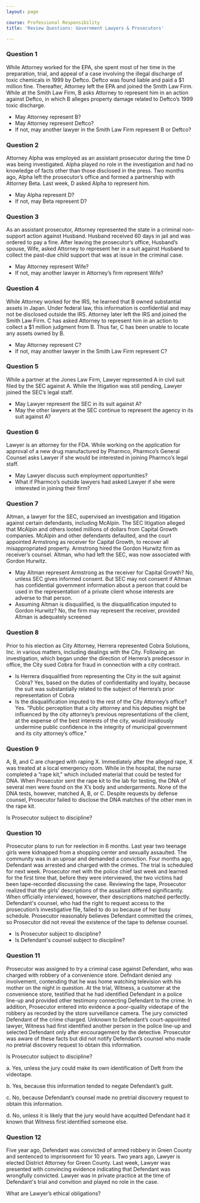 ```yaml
---
layout: page

course: Professional Responsibility
title: 'Review Questions: Government Lawyers & Prosecutors'

---
```


### Question 1

While Attorney worked for the EPA, she spent most of her time in the preparation, trial, and appeal of a case involving the illegal discharge of toxic chemicals in 1999 by Deftco. Deftco was found liable and paid a $1 million fine. Thereafter, Attorney left the EPA and joined the Smith Law Firm. While at the Smith Law Firm, B asks Attorney to represent him in an action against Deftco, in which B alleges property damage related to Deftco’s 1999 toxic discharge. 

- May Attorney represent B?
- May Attorney represent Deftco?
- If not, may another lawyer in the Smith Law Firm represent B or Deftco? 

### Question 2

Attorney Alpha was employed as an assistant prosecutor during the time D was being investigated. Alpha played no role in the investigation and had no knowledge of facts other than those disclosed in the press. Two months ago, Alpha left the prosecutor’s office and formed a partnership with Attorney Beta. Last week, D asked Alpha to represent him.

- May Alpha represent D?
- If not, may Beta represent D?

### Question 3

As an assistant prosecutor, Attorney represented the state in a criminal non-support action against Husband. Husband received 60 days in jail and was ordered to pay a fine. After leaving the prosecutor’s office, Husband’s spouse, Wife, asked Attorney to represent her in a suit against Husband to collect the past-due child support that was at issue in the criminal case.
	
- May Attorney represent Wife?
- If not, may another lawyer in Attorney’s firm represent Wife?

### Question 4

While Attorney worked for the IRS, he learned that B owned substantial assets in Japan. Under federal law, this information is confidential and may not be disclosed outside the IRS. Attorney later left the IRS and joined the Smith Law Firm. C has asked Attorney to represent him in an action to collect a $1 million judgment from B. Thus far, C has been unable to locate any assets owned by B. 
	
- May Attorney represent C?
- If not, may another lawyer in the Smith Law Firm represent C?

### Question 5

While a partner at the Jones Law Firm, Lawyer represented A in civil suit filed by the SEC against A. While the litigation was still pending, Lawyer joined the SEC’s legal staff. 
	
- May Lawyer represent the SEC in its suit against A?
- May the other lawyers at the SEC continue to represent the agency in its suit against A?

### Question 6

Lawyer is an attorney for the FDA. While working on the application for approval of a new drug manufactured by Pharmco, Pharmco’s General Counsel asks Lawyer if she would be interested in joining Pharmco’s legal staff. 
	
- May Lawyer discuss such employment opportunities?
- What if Pharmco’s outside lawyers had asked Lawyer if she were interested in joining their firm?

### Question 7

Altman, a lawyer for the SEC, supervised an investigation and litigation against certain defendants, including McAlpin. The SEC litigation alleged that McAlpin and others looted millions of dollars from Capital Growth companies. McAlpin and other defendants defaulted, and the court appointed Armstrong as receiver for Capital Growth, to recover all misappropriated property. Armstrong hired the Gordon Hurwitz firm as receiver’s counsel. Altman, who had left the SEC, was now associated with Gordon Hurwitz. 
	
- May Altman represent Armstrong as the receiver for Capital Growth? No, unless SEC gives informed consent. But SEC may not consent if Altman has confidential government information about a person that could be used in the representation of a private client whose interests are adverse to that person. 
- Assuming Altman is disqualified, is the disqualification imputed to Gordon Hurwitz? No, the firm may represent the receiver, provided Altman is adequately screened

### Question 8

Prior to his election as City Attorney, Herrera represented Cobra Solutions, Inc. in various matters, including dealings with the City. Following an investigation, which began under the direction of Herrera’s predecessor in office, the City sued Cobra for fraud in connection with a city contract. 
	
- Is Herrera disqualified from representing the City in the suit against Cobra? Yes, based on the duties of confidentiality and loyalty, because the suit was substantially related to the subject of Herrera’s prior representation of Cobra
- Is the disqualification imputed to the rest of the City Attorney’s office? Yes. “Public perception that a city attorney and his deputies might be influenced by the city attorney’s previous representations of the client, at the expense of the best interests of the city, would insidiously undermine public confidence in the integrity of municipal government and its city attorney’s office."

### Question 9

A, B, and C are charged with raping X. Immediately after the alleged rape, X was treated at a local emergency room. While in the hospital, the nurse completed a “rape kit," which included material that could be tested for DNA. When Prosecutor sent the rape kit to the lab for testing, the DNA of several men were found on the X’s body and undergarments. None of the DNA tests, however, matched A, B, or C. Despite requests by defense counsel, Prosecutor failed to disclose the DNA matches of the other men in the rape kit. 

Is Prosecutor subject to discipline?

### Question 10

Prosecutor plans to run for reelection in 6 months. Last year two teenage girls were kidnapped from a shopping center and sexually assaulted. The community was in an uproar and demanded a conviction. Four months ago, Defendant was arrested and charged with the crimes. The trial is scheduled for next week. Prosecutor met with the police chief last week and learned for the first time that, before they were interviewed, the two victims had been tape-recorded discussing the case. Reviewing the tape, Prosecutor realized that the girls' descriptions of the assailant differed significantly. When officially interviewed, however, their descriptions matched perfectly. Defendant's counsel, who had the right to request access to the prosecution’s investigative file, failed to do so because of her busy schedule. Prosecutor reasonably believes Defendant committed the crimes, so Prosecutor did not reveal the existence of the tape to defense counsel. 
	
- Is Prosecutor subject to discipline?
- Is Defendant's counsel subject to discipline?

### Question 11

Prosecutor was assigned to try a criminal case against Defendant, who was charged with robbery of a convenience store. Defndant denied any involvement, contending that he was home watching television with his mother on the night in question. At the trial, Witness, a customer at the convenience store, testified that he had identified Defendant in a police line-up and provided other testimony connecting Defendant to the crime. In addition, Prosecutor entered into evidence a poor-quality videotape of the robbery as recorded by the store surveillance camera. The jury convicted Defendant of the crime charged. Unknown to Defendant’s court-appointed lawyer, Witness had first identified another person in the police line-up and selected Defendant only after encouragement by the detective. Prosecutor was aware of these facts but did not notify Defendant’s counsel who made no pretrial discovery request to obtain this information. 

Is Prosecutor subject to discipline?
	
a. Yes, unless the jury could make its own identification of Deft from the videotape.

b. Yes, because this information tended to negate Defendant’s guilt.

c. No, because Defendant’s counsel made no pretrial discovery request to obtain this information.

d. No, unless it is likely that the jury would have acquitted Defendant had it known that Witness first identified someone else.

### Question 12

Five year ago, Defendant was convicted of armed robbery in Green County and sentenced to imprisonment for 10 years. Two years ago, Lawyer is elected District Attorney for Green County. Last week, Lawyer was presented with convincing evidence indicating that Defendant was wrongfully convicted. Lawyer was in private practice at the time of Defendant's trial and convition and played no role in the case. 

What are Lawyer’s ethical obligations?
